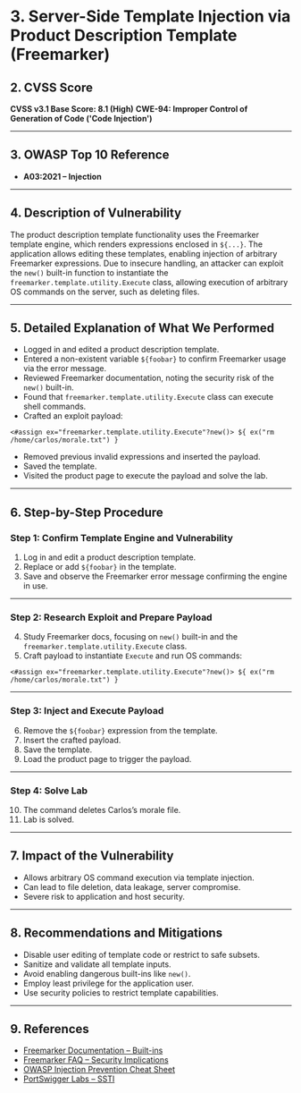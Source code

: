 
# 3. Server-Side Template Injection via Product Description Template (Freemarker)

## 2. CVSS Score

**CVSS v3.1 Base Score: 8.1 (High)**
**CWE-94: Improper Control of Generation of Code ('Code Injection')**

---

## 3. OWASP Top 10 Reference

* **A03:2021 – Injection**

---

## 4. Description of Vulnerability

The product description template functionality uses the Freemarker template engine, which renders expressions enclosed in `${...}`. The application allows editing these templates, enabling injection of arbitrary Freemarker expressions. Due to insecure handling, an attacker can exploit the `new()` built-in function to instantiate the `freemarker.template.utility.Execute` class, allowing execution of arbitrary OS commands on the server, such as deleting files.

---

## 5. Detailed Explanation of What We Performed

* Logged in and edited a product description template.
* Entered a non-existent variable `${foobar}` to confirm Freemarker usage via the error message.
* Reviewed Freemarker documentation, noting the security risk of the `new()` built-in.
* Found that `freemarker.template.utility.Execute` class can execute shell commands.
* Crafted an exploit payload:

```
<#assign ex="freemarker.template.utility.Execute"?new()> ${ ex("rm /home/carlos/morale.txt") }
```

* Removed previous invalid expressions and inserted the payload.
* Saved the template.
* Visited the product page to execute the payload and solve the lab.

---

## 6. Step-by-Step Procedure

### Step 1: Confirm Template Engine and Vulnerability

1. Log in and edit a product description template.
2. Replace or add `${foobar}` in the template.
3. Save and observe the Freemarker error message confirming the engine in use.

---

### Step 2: Research Exploit and Prepare Payload

4. Study Freemarker docs, focusing on `new()` built-in and the `freemarker.template.utility.Execute` class.
5. Craft payload to instantiate `Execute` and run OS commands:

```
<#assign ex="freemarker.template.utility.Execute"?new()> ${ ex("rm /home/carlos/morale.txt") }
```

---

### Step 3: Inject and Execute Payload

6. Remove the `${foobar}` expression from the template.
7. Insert the crafted payload.
8. Save the template.
9. Load the product page to trigger the payload.

---

### Step 4: Solve Lab

10. The command deletes Carlos’s morale file.
11. Lab is solved.

---

## 7. Impact of the Vulnerability

* Allows arbitrary OS command execution via template injection.
* Can lead to file deletion, data leakage, server compromise.
* Severe risk to application and host security.

---

## 8. Recommendations and Mitigations

* Disable user editing of template code or restrict to safe subsets.
* Sanitize and validate all template inputs.
* Avoid enabling dangerous built-ins like `new()`.
* Employ least privilege for the application user.
* Use security policies to restrict template capabilities.

---

## 9. References

* [Freemarker Documentation – Built-ins](https://freemarker.apache.org/docs/ref_builtins.html#ref_builtin_new)
* [Freemarker FAQ – Security Implications](https://freemarker.apache.org/docs/pgui_misc_faq.html#faq_new)
* [OWASP Injection Prevention Cheat Sheet](https://cheatsheetseries.owasp.org/cheatsheets/Injection_Prevention_Cheat_Sheet.html)
* [PortSwigger Labs – SSTI](https://portswigger.net/web-security/template-injection)

